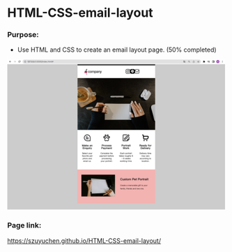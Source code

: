 # HTML-CSS-email-layout

### Purpose: 

- Use HTML and CSS to create an email layout page. (50% completed)

<img src="https://github.com/szuyuchen/HTML-CSS-email-layout/blob/main/sample-image.png?raw=true" width=500>

### Page link:

https://szuyuchen.github.io/HTML-CSS-email-layout/

